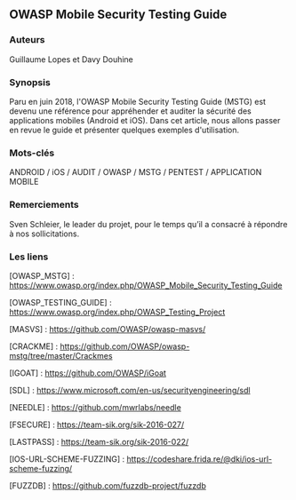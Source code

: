 ## OWASP Mobile Security Testing Guide

### Auteurs
Guillaume Lopes et Davy Douhine

### Synopsis
Paru en juin 2018, l'OWASP Mobile Security Testing Guide (MSTG) est devenu une référence pour appréhender et auditer la sécurité des applications mobiles (Android et iOS). Dans cet article, nous allons passer en revue le guide et présenter quelques exemples d'utilisation.

### Mots-clés
ANDROID / iOS / AUDIT / OWASP / MSTG / PENTEST / APPLICATION MOBILE

### Remerciements
Sven Schleier, le leader du projet, pour le temps qu’il a consacré à répondre à nos sollicitations.

### Les liens
[OWASP_MSTG] : https://www.owasp.org/index.php/OWASP_Mobile_Security_Testing_Guide

[OWASP_TESTING_GUIDE] : https://www.owasp.org/index.php/OWASP_Testing_Project

[MASVS] : https://github.com/OWASP/owasp-masvs/ 

[CRACKME] : https://github.com/OWASP/owasp-mstg/tree/master/Crackmes

[IGOAT] : https://github.com/OWASP/iGoat

[SDL] : https://www.microsoft.com/en-us/securityengineering/sdl

[NEEDLE] : https://github.com/mwrlabs/needle

[FSECURE] : https://team-sik.org/sik-2016-027/

[LASTPASS] : https://team-sik.org/sik-2016-022/

[IOS-URL-SCHEME-FUZZING] : https://codeshare.frida.re/@dki/ios-url-scheme-fuzzing/

[FUZZDB] : https://github.com/fuzzdb-project/fuzzdb